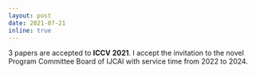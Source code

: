 ```yaml
---
layout: post
date: 2021-07-21
inline: true
---
```

3 papers are accepted to <strong>ICCV 2021</strong>. I accept the invitation to the novel Program Committee Board of IJCAI with service time from 2022 to 2024.